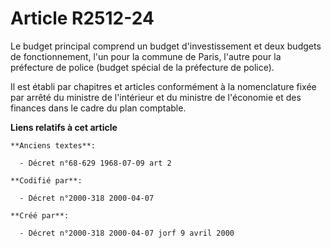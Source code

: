 # Article R2512-24

Le budget principal comprend un budget d'investissement et deux budgets de fonctionnement, l'un pour la commune de Paris,
l'autre pour la préfecture de police (budget spécial de la préfecture de police).

Il est établi par chapitres et articles conformément à la nomenclature fixée par arrêté du ministre de l'intérieur et du
ministre de l'économie et des finances dans le cadre du plan comptable.

**Liens relatifs à cet article**

	**Anciens textes**:

	  - Décret n°68-629 1968-07-09 art 2

	**Codifié par**:

	  - Décret n°2000-318 2000-04-07

	**Créé par**:

	  - Décret n°2000-318 2000-04-07 jorf 9 avril 2000
